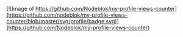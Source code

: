 [![Image of https://github.com/Nodeblok/my-profile-views-counter](https://github.com/nodeblok/my-profile-views-counter/blob/master/svg/profile/badge.svg)](https://github.com/Nodeblok/my-profile-views-counter)
